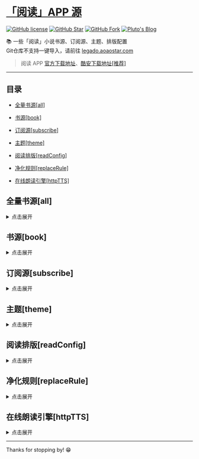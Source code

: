 # [「阅读」APP 源](https://legado.aoaostar.com)

[![GitHub license](https://img.shields.io/badge/license-AGPL--3.0-orange?style=flat-square&color=0f6adb&logo=github)](https://github.com/aoaostar/legado/)
[![GitHub Star](https://img.shields.io/github/stars/aoaostar/legado.svg?style=flat-square&label=Star&color=0f6adb&logo=github)](https://github.com/aoaostar/legado/)
[![GitHub Fork](https://img.shields.io/github/forks/aoaostar/legado.svg?style=flat-square&label=Fork&color=0f6adb&logo=github)](https://github.com/aoaostar/legado/)
[![Pluto's Blog](https://img.shields.io/badge/%E5%8D%9A%E5%AE%A2-Pluto's%20Blog-d7b1bf?logo=Blogger&color=0f6adb)](https://blog.aoaostar.com)

📚 一些「阅读」小说书源、订阅源、主题、排版配置  
Git仓库不支持一键导入，请前往 [legado.aoaostar.com](https://legado.aoaostar.com)  

> 阅读 APP [官方下载地址](https://github.com/gedoor/legado/releases)、[酷安下载地址[推荐]](https://www.coolapk.com/apk/256030)

****

## 目录
    
*   [全量书源[all]](#全量书源_all)
            
*   [书源[book]](#书源_book)
            
*   [订阅源[subscribe]](#订阅源_subscribe)
            
*   [主题[theme]](#主题_theme)
            
*   [阅读排版[readConfig]](#阅读排版_readConfig)
            
*   [净化规则[replaceRule]](#净化规则_replaceRule)
            
*   [在线朗读引擎[httpTTS]](#在线朗读引擎_httpTTS)

<h2 id="全量书源_all">全量书源[all]</h2>
<details>
<summary>点击展开</summary>
            
* 全量书源 🔥
    + [访问直链](https://jihulab.com/aoaostar/legado/-/raw/release/cache/8274870a1493d7c4e51c41682a8d1e9500457826.json)
    + [一键导入](legado://import/bookSource?src=https://jihulab.com/aoaostar/legado/-/raw/release/cache/8274870a1493d7c4e51c41682a8d1e9500457826.json)
    + 上一次同步状态: 同步成功, 共 5219 条
    + 更新时间: 2023-02-11 08:50:20
    + 同步时间: 2023-02-11 08:50:20

****

* 全量书源 (服务端已校检) 🔥
    + [访问直链](https://jihulab.com/aoaostar/legado/-/raw/release/cache/3fc2c64c5489c491de6284dca2c2dfce7f551bc9.json)
    + [一键导入](legado://import/bookSource?src=https://jihulab.com/aoaostar/legado/-/raw/release/cache/3fc2c64c5489c491de6284dca2c2dfce7f551bc9.json)
    + 上一次同步状态: 同步成功, 共 4332 条
    + 更新时间: 2023-02-11 08:50:20
    + 同步时间: 2023-02-11 08:50:20

</details>

<h2 id="书源_book">书源[book]</h2>
<details>
<summary>点击展开</summary>
            
* XIU2精品书源 🔥
    + [访问直链](https://jihulab.com/aoaostar/legado/-/raw/release/cache/71e56d4f1d8f1bff61fdd3582ef7513600a9e108.json)
    + [一键导入](legado://import/bookSource?src=https://jihulab.com/aoaostar/legado/-/raw/release/cache/71e56d4f1d8f1bff61fdd3582ef7513600a9e108.json)
    + 上一次同步状态: 同步成功, 共 55 条
    + 更新时间: 2023-02-11 08:50:20
    + 同步时间: 2023-02-11 08:50:20

****

* 人间四月天合集书源
    + [访问直链](https://jihulab.com/aoaostar/legado/-/raw/release/cache/327db39319101b901b04a78e38467e231afadbba.json)
    + [一键导入](legado://import/bookSource?src=https://jihulab.com/aoaostar/legado/-/raw/release/cache/327db39319101b901b04a78e38467e231afadbba.json)
    + 上一次同步状态: 同步成功, 共 235 条
    + 更新时间: 2023-02-11 08:50:20
    + 同步时间: 2023-02-11 08:50:20

****

* 水幽临渊合集书源
    + [访问直链](https://jihulab.com/aoaostar/legado/-/raw/release/cache/21e5a4bef65f07d76620c7b7b4ba707eba4505ac.json)
    + [一键导入](legado://import/bookSource?src=https://jihulab.com/aoaostar/legado/-/raw/release/cache/21e5a4bef65f07d76620c7b7b4ba707eba4505ac.json)
    + 上一次同步状态: 同步成功, 共 327 条
    + 更新时间: 2023-02-11 08:50:20
    + 同步时间: 2023-02-11 08:50:20

****

* 酷安@GGN0907.json
    + [访问直链](https://jihulab.com/aoaostar/legado/-/raw/release/cache/519f2d2a0b99efc9591cf2a494ecaa2a7d4135bb.json)
    + [一键导入](legado://import/bookSource?src=https://jihulab.com/aoaostar/legado/-/raw/release/cache/519f2d2a0b99efc9591cf2a494ecaa2a7d4135bb.json)
    + 上一次同步状态: 同步成功, 共 460 条
    + 更新时间: 2023-02-11 08:50:20
    + 同步时间: 2023-02-11 08:50:20

****

* 酷安@无伤12138
    + [访问直链](https://jihulab.com/aoaostar/legado/-/raw/release/cache/9246a96c89b9c2ccb738efa167f4af1794055873.json)
    + [一键导入](legado://import/bookSource?src=https://jihulab.com/aoaostar/legado/-/raw/release/cache/9246a96c89b9c2ccb738efa167f4af1794055873.json)
    + 上一次同步状态: 同步成功, 共 3076 条
    + 更新时间: 2023-02-11 08:50:20
    + 同步时间: 2023-02-11 08:50:20

****

* 酷安@明堡宗猪骑朕
    + [访问直链](https://jihulab.com/aoaostar/legado/-/raw/release/cache/2ab3ac5e16d2911074e0c08770f71fcd9123021f.json)
    + [一键导入](legado://import/bookSource?src=https://jihulab.com/aoaostar/legado/-/raw/release/cache/2ab3ac5e16d2911074e0c08770f71fcd9123021f.json)
    + 上一次同步状态: 同步成功, 共 135 条
    + 更新时间: 2023-02-11 08:50:20
    + 同步时间: 2023-02-11 08:50:20

****

* 陌生书源
    + [访问直链](https://jihulab.com/aoaostar/legado/-/raw/release/cache/d71283dbadd5c4a85d11f957af655e1266c4f456.json)
    + [一键导入](legado://import/bookSource?src=https://jihulab.com/aoaostar/legado/-/raw/release/cache/d71283dbadd5c4a85d11f957af655e1266c4f456.json)
    + 上一次同步状态: 同步成功, 共 507 条
    + 更新时间: 2023-02-11 08:50:20
    + 同步时间: 2023-02-11 08:50:20

****

* namofree的书源
    + [访问直链](https://jihulab.com/aoaostar/legado/-/raw/release/cache/6c35d84798ddbf4aad3fe3f0fd6cec53dd788be8.json)
    + [一键导入](legado://import/bookSource?src=https://jihulab.com/aoaostar/legado/-/raw/release/cache/6c35d84798ddbf4aad3fe3f0fd6cec53dd788be8.json)
    + 上一次同步状态: 同步成功, 共 47 条
    + 更新时间: 2023-02-11 08:50:20
    + 同步时间: 2023-02-11 08:50:20

****

* 一程的书源合集
    + [访问直链](https://jihulab.com/aoaostar/legado/-/raw/release/cache/636dcfbb00cf823c7832c0e5b15d4daa3968de46.json)
    + [一键导入](legado://import/bookSource?src=https://jihulab.com/aoaostar/legado/-/raw/release/cache/636dcfbb00cf823c7832c0e5b15d4daa3968de46.json)
    + 上一次同步状态: 同步成功, 共 136 条
    + 更新时间: 2023-02-11 08:50:20
    + 同步时间: 2023-02-11 08:50:20

****

* 风停在了窗边
    + [访问直链](https://jihulab.com/aoaostar/legado/-/raw/release/cache/7662c777995ab5372ac7dc9720910405b73be4cd.json)
    + [一键导入](legado://import/bookSource?src=https://jihulab.com/aoaostar/legado/-/raw/release/cache/7662c777995ab5372ac7dc9720910405b73be4cd.json)
    + 上一次同步状态: 同步成功, 共 22 条
    + 更新时间: 2023-02-11 08:50:20
    + 同步时间: 2023-02-11 08:50:20

****

* 破冰书源
    + [访问直链](https://jihulab.com/aoaostar/legado/-/raw/release/cache/354ac11ef054d5e5a637c2a3e85d8334125473f7.json)
    + [一键导入](legado://import/bookSource?src=https://jihulab.com/aoaostar/legado/-/raw/release/cache/354ac11ef054d5e5a637c2a3e85d8334125473f7.json)
    + 上一次同步状态: 同步成功, 共 102 条
    + 更新时间: 2023-02-11 08:50:20
    + 同步时间: 2023-02-11 08:50:20

****

* 破冰有声书源
    + [访问直链](https://jihulab.com/aoaostar/legado/-/raw/release/cache/fc28a47b1f7708cec14b586981f4be76e30d20c8.json)
    + [一键导入](legado://import/bookSource?src=https://jihulab.com/aoaostar/legado/-/raw/release/cache/fc28a47b1f7708cec14b586981f4be76e30d20c8.json)
    + 上一次同步状态: 同步成功, 共 35 条
    + 更新时间: 2023-02-11 08:50:20
    + 同步时间: 2023-02-11 08:50:20

****

* 黄凡凡书源（酷安：梧桐半死清霜后）
    + [访问直链](https://jihulab.com/aoaostar/legado/-/raw/release/cache/d7fb261c0dc2b4622845f67e8a5f3c805fd64b64.json)
    + [一键导入](legado://import/bookSource?src=https://jihulab.com/aoaostar/legado/-/raw/release/cache/d7fb261c0dc2b4622845f67e8a5f3c805fd64b64.json)
    + 上一次同步状态: 同步成功, 共 75 条
    + 更新时间: 2023-02-11 08:50:20
    + 同步时间: 2023-02-11 08:50:20

****

* 不世玄奇搜索引擎书源
    + [访问直链](https://jihulab.com/aoaostar/legado/-/raw/release/cache/681453f11a1d44b332b52155b7818f762009e137.json)
    + [一键导入](legado://import/bookSource?src=https://jihulab.com/aoaostar/legado/-/raw/release/cache/681453f11a1d44b332b52155b7818f762009e137.json)
    + 上一次同步状态: 同步成功, 共 7 条
    + 更新时间: 2023-02-11 08:50:20
    + 同步时间: 2023-02-11 08:50:20

</details>

<h2 id="订阅源_subscribe">订阅源[subscribe]</h2>
<details>
<summary>点击展开</summary>
            
* 阅读APP源 - AOAOSTAR 🔥
    + [访问直链](https://jihulab.com/aoaostar/legado/-/raw/release/cache/63d0b3cc07cad9caf599b192007b26a858a57758.json)
    + [一键导入](legado://import/rssSource?src=https://jihulab.com/aoaostar/legado/-/raw/release/cache/63d0b3cc07cad9caf599b192007b26a858a57758.json)
    + 上一次同步状态: 同步成功, 共 1 条
    + 更新时间: 2023-02-11 08:50:20
    + 同步时间: 2023-02-11 08:50:20

****

* 阅读APP使用文档 🔥
    + [访问直链](https://jihulab.com/aoaostar/legado/-/raw/release/cache/948a5dda4c31f13d06e19710de5e1f4db09f834a.json)
    + [一键导入](legado://import/rssSource?src=https://jihulab.com/aoaostar/legado/-/raw/release/cache/948a5dda4c31f13d06e19710de5e1f4db09f834a.json)
    + 上一次同步状态: 同步成功, 共 1 条
    + 更新时间: 2023-02-11 08:50:20
    + 同步时间: 2023-02-11 08:50:20

</details>

<h2 id="主题_theme">主题[theme]</h2>
<details>
<summary>点击展开</summary>
            
* 微信阅读 - 日间 🔥
    + [访问直链](https://jihulab.com/aoaostar/legado/-/raw/release/cache/9b7fda4e29764dbccc4e2cb03473e31a8f05a039.json)
    + [一键导入](legado://import/theme?src=https://jihulab.com/aoaostar/legado/-/raw/release/cache/9b7fda4e29764dbccc4e2cb03473e31a8f05a039.json)
    + 上一次同步状态: 同步成功
    + 更新时间: 2023-02-11 08:50:20
    + 同步时间: 2023-02-11 08:50:20

****

* 微信阅读 - 夜间 🔥
    + [访问直链](https://jihulab.com/aoaostar/legado/-/raw/release/cache/7952e4d923a0f78ed8f1d5b9f0d2cec0e03d4e0c.json)
    + [一键导入](legado://import/theme?src=https://jihulab.com/aoaostar/legado/-/raw/release/cache/7952e4d923a0f78ed8f1d5b9f0d2cec0e03d4e0c.json)
    + 上一次同步状态: 同步成功
    + 更新时间: 2023-02-11 08:50:20
    + 同步时间: 2023-02-11 08:50:20

****

* 厚墨 - 日间 🔥
    + [访问直链](https://jihulab.com/aoaostar/legado/-/raw/release/cache/287f13254783ab615fc798407b00398237176a31.json)
    + [一键导入](legado://import/theme?src=https://jihulab.com/aoaostar/legado/-/raw/release/cache/287f13254783ab615fc798407b00398237176a31.json)
    + 上一次同步状态: 同步成功
    + 更新时间: 2023-02-11 08:50:20
    + 同步时间: 2023-02-11 08:50:20

****

* 厚墨 - 日间 🔥
    + [访问直链](https://jihulab.com/aoaostar/legado/-/raw/release/cache/27aaaa28ac0b5be974245da5fb4792571e48e83e.json)
    + [一键导入](legado://import/theme?src=https://jihulab.com/aoaostar/legado/-/raw/release/cache/27aaaa28ac0b5be974245da5fb4792571e48e83e.json)
    + 上一次同步状态: 同步成功
    + 更新时间: 2023-02-11 08:50:20
    + 同步时间: 2023-02-11 08:50:20

</details>

<h2 id="阅读排版_readConfig">阅读排版[readConfig]</h2>
<details>
<summary>点击展开</summary>
            
* 番茄小说 🔥
    + [访问直链](https://jihulab.com/aoaostar/legado/-/raw/release/cache/e7ee77056b538597f95c69c60bcd4a9d1eb83881.zip)
    + [一键导入](legado://import/readConfig?src=https://jihulab.com/aoaostar/legado/-/raw/release/cache/e7ee77056b538597f95c69c60bcd4a9d1eb83881.zip)
    + 上一次同步状态: 同步成功
    + 更新时间: 2023-02-11 08:50:20
    + 同步时间: 2023-02-11 08:50:20

</details>

<h2 id="净化规则_replaceRule">净化规则[replaceRule]</h2>
<details>
<summary>点击展开</summary>
            
* 乌云净化 🔥
    + [访问直链](https://jihulab.com/aoaostar/legado/-/raw/release/cache/19b93ed3f79c772f87205d8a295d44eca787b2f8.json)
    + [一键导入](legado://import/replaceRule?src=https://jihulab.com/aoaostar/legado/-/raw/release/cache/19b93ed3f79c772f87205d8a295d44eca787b2f8.json)
    + 上一次同步状态: 同步成功, 共 20 条
    + 更新时间: 2023-02-11 08:50:20
    + 同步时间: 2023-02-11 08:50:20

</details>

<h2 id="在线朗读引擎_httpTTS">在线朗读引擎[httpTTS]</h2>
<details>
<summary>点击展开</summary>
            
* 月下自酌听书TTS合集 🔥
    + [访问直链](https://jihulab.com/aoaostar/legado/-/raw/release/cache/9549a45b8e1d23f7cf54b392b9ae5a9b5b501744.json)
    + [一键导入](legado://import/httpTTS?src=https://jihulab.com/aoaostar/legado/-/raw/release/cache/9549a45b8e1d23f7cf54b392b9ae5a9b5b501744.json)
    + 上一次同步状态: 同步成功, 共 56 条
    + 更新时间: 2023-02-11 08:50:20
    + 同步时间: 2023-02-11 08:50:20

****

* 暗香听书TTS合集 🔥
    + [访问直链](https://jihulab.com/aoaostar/legado/-/raw/release/cache/0e3a9842132d72c27201a084e5258c2ce043d1a6.json)
    + [一键导入](legado://import/httpTTS?src=https://jihulab.com/aoaostar/legado/-/raw/release/cache/0e3a9842132d72c27201a084e5258c2ce043d1a6.json)
    + 上一次同步状态: 同步成功, 共 37 条
    + 更新时间: 2023-02-11 08:50:20
    + 同步时间: 2023-02-11 08:50:20

****

* 千仞云听书TTS合集 🔥
    + [访问直链](https://jihulab.com/aoaostar/legado/-/raw/release/cache/36cbb4d38c713aaa8e3a6e2c1b5e2e5dcb3b82a3.json)
    + [一键导入](legado://import/httpTTS?src=https://jihulab.com/aoaostar/legado/-/raw/release/cache/36cbb4d38c713aaa8e3a6e2c1b5e2e5dcb3b82a3.json)
    + 上一次同步状态: 同步成功, 共 80 条
    + 更新时间: 2023-02-11 08:50:20
    + 同步时间: 2023-02-11 08:50:20

****

* 酷安@墨迹染流年分享的姬鲁听书TTS合集 🔥
    + [访问直链](https://jihulab.com/aoaostar/legado/-/raw/release/cache/9bc7d983b3051c84b288adbfe3c4fd0bee91e6fb.json)
    + [一键导入](legado://import/httpTTS?src=https://jihulab.com/aoaostar/legado/-/raw/release/cache/9bc7d983b3051c84b288adbfe3c4fd0bee91e6fb.json)
    + 上一次同步状态: 同步成功, 共 24 条
    + 更新时间: 2023-02-11 08:50:20
    + 同步时间: 2023-02-11 08:50:20

****

* 酷安@纵横不败大佬TTS听书源更新 🔥
    + [访问直链](https://jihulab.com/aoaostar/legado/-/raw/release/cache/9549a45b8e1d23f7cf54b392b9ae5a9b5b501744.json)
    + [一键导入](legado://import/httpTTS?src=https://jihulab.com/aoaostar/legado/-/raw/release/cache/9549a45b8e1d23f7cf54b392b9ae5a9b5b501744.json)
    + 上一次同步状态: 同步成功, 共 56 条
    + 更新时间: 2023-02-11 08:50:20
    + 同步时间: 2023-02-11 08:50:20

</details>

****

Thanks for stopping by! 😁